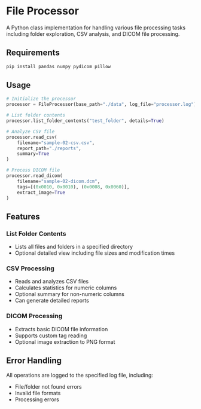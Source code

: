 # File Processor

A Python class implementation for handling various file processing tasks including folder exploration, CSV analysis, and DICOM file processing.

## Requirements

```bash
pip install pandas numpy pydicom pillow
```

## Usage

```python
# Initialize the processor
processor = FileProcessor(base_path="./data", log_file="processor.log")

# List folder contents
processor.list_folder_contents("test_folder", details=True)

# Analyze CSV file
processor.read_csv(
    filename="sample-02-csv.csv",
    report_path="./reports",
    summary=True
)

# Process DICOM file
processor.read_dicom(
    filename="sample-02-dicom.dcm",
    tags=[(0x0010, 0x0010), (0x0008, 0x0060)],
    extract_image=True
)
```

## Features

### List Folder Contents

- Lists all files and folders in a specified directory
- Optional detailed view including file sizes and modification times

### CSV Processing

- Reads and analyzes CSV files
- Calculates statistics for numeric columns
- Optional summary for non-numeric columns
- Can generate detailed reports

### DICOM Processing

- Extracts basic DICOM file information
- Supports custom tag reading
- Optional image extraction to PNG format

## Error Handling

All operations are logged to the specified log file, including:

- File/folder not found errors
- Invalid file formats
- Processing errors
